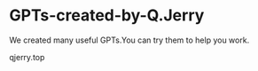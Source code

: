 # GPTs-created-by-Q.Jerry
We created many useful GPTs.You can try them to help you work.

qjerry.top